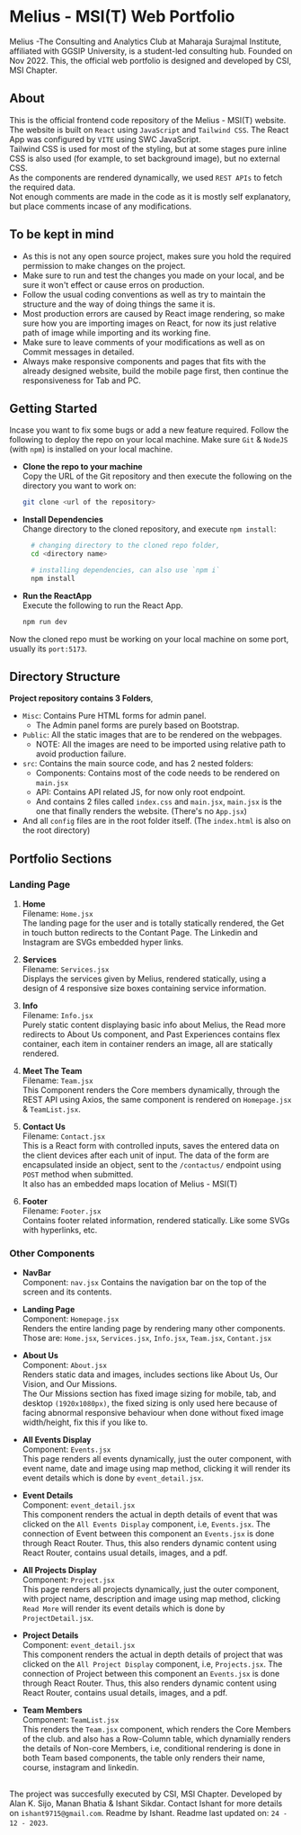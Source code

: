# Melius - MSI(T)  Web Portfolio
Melius -The Consulting and Analytics Club at Maharaja Surajmal Institute, affiliated with GGSIP University, is a student-led consulting hub. Founded on Nov 2022.
This, the official web portfolio is designed and developed by CSI, MSI Chapter. 

## About
This is the official frontend code repository of the Melius - MSI(T) website.  
The website is built on `React` using `JavaScript` and `Tailwind CSS`. 
The React App was configured by `VITE` using SWC JavaScript.  
Tailwind CSS is used for most of the styling, but at some stages pure inline CSS is also used (for example, to set background image), but no external CSS.    
As the components are rendered dynamically, we used `REST APIs` to fetch the required data.  
Not enough comments are made in the code as it is mostly self explanatory, but place comments incase of any modifications.

## To be kept in mind
* As this is not any open source project, makes sure you hold the required permission to make changes on the project.  
* Make sure to run and test the changes you made on your local, and be sure it won't effect or cause erros on production.
* Follow the usual coding conventions as well as try to maintain the structure and the way of doing things the same it is.
* Most production errors are caused by React image rendering, so make sure how you are importing images on React, for now its just relative path of image while importing and its working fine.
* Make sure to leave comments of your modifications as well as on Commit messages in detailed.
* Always make responsive components and pages that fits with the already designed website, build the mobile page first, then continue the responsiveness for Tab and PC.


## Getting Started
Incase you want to fix some bugs or add a new feature required. Follow the following to deploy the repo on your local machine.
Make sure `Git` & `NodeJS` (with `npm`) is installed on your local machine.

* **Clone the repo to your machine**  
  Copy the URL of the Git repository and then execute the following on the directory you want to work on:

    ```sh
    git clone <url of the repository>
    ```

* **Install Dependencies**  
  Change directory to the cloned repository, and execute `npm install`:

  ```sh
    # changing directory to the cloned repo folder,
    cd <directory name>

    # installing dependencies, can also use `npm i`
    npm install
  ```

* **Run the ReactApp**  
  Execute the following to run the React App.  

    ```sh
    npm run dev
    ```

Now the cloned repo must be working on your local machine on some port, usually its `port:5173`.

  
## Directory Structure
**Project repository contains 3 Folders**,   
* `Misc`: Contains Pure HTML forms for admin panel.  
    * The Admin panel forms are purely based on Bootstrap.
* `Public`: All the static images that are to be rendered on the webpages.
    * NOTE: All the images are need to be imported using relative path to avoid production failure.  
* `src`: Contains the main source code, and has 2 nested folders:
    * Components: Contains most of the code needs to be rendered on `main.jsx`   
    * API: Contains API related JS, for now only root endpoint.
    * And contains 2 files called `index.css` and `main.jsx`, `main.jsx` is the one that finally renders the website. (There's no `App.jsx`)
* And all `config` files are in the root folder itself. (The `index.html` is also on the root directory)

## Portfolio Sections

### Landing Page
1) **Home**  
Filename: `Home.jsx`  
The landing page for the user and is totally statically rendered, the Get in touch button redirects to the Contant Page. The Linkedin and Instagram are SVGs embedded hyper links.

2) **Services**  
Filename: `Services.jsx`    
Displays the services given by Melius, rendered statically, using a design of 4 responsive size boxes containing service information.

3) **Info**  
Filename: `Info.jsx`  
Purely static content displaying basic info about Melius, the Read more redirects to About Us component, and Past Experiences contains flex container, each item in container renders an image, all are statically rendered.

4) **Meet The Team**  
  Filename: `Team.jsx`  
  This Component renders the Core members dynamically, through the REST API using Axios, the same component is rendered on `Homepage.jsx` & `TeamList.jsx`.

5) **Contact Us**  
  Filename: `Contact.jsx`  
  This is a React form with controlled inputs, saves the entered data on the client devices after each unit of input.
  The data of the form are encapsulated inside an object, sent to the `/contactus/` endpoint using `POST` method when submitted.  
  It also has an embedded maps location of Melius - MSI(T)

6) **Footer**  
  Filename: `Footer.jsx`  
  Contains footer related information, rendered statically. Like some SVGs with hyperlinks, etc.

### Other Components

* **NavBar**  
  Component: `nav.jsx`
  Contains the navigation bar on the top of the screen and its contents.

* **Landing Page**  
  Component: `Homepage.jsx`  
  Renders the entire landing page by rendering many other components.  
  Those are: `Home.jsx`, `Services.jsx`, `Info.jsx`, `Team.jsx`, `Contant.jsx`  

* **About Us**  
  Component: `About.jsx`  
  Renders static data and images, includes sections like About Us, Our Vision, and Our Missions.  
  The Our Missions section has fixed image sizing for mobile, tab, and desktop `(1920x1080px)`, the fixed sizing is only used here because of facing abnormal responsive behaviour when done without fixed image width/height, fix this if you like to.

* **All Events Display**  
  Component: `Events.jsx`  
  This page renders all events dynamically, just the outer component, with event name, date and image using map method, clicking it will render its event details which is done by `event_detail.jsx`.

* **Event Details**  
  Component: `event_detail.jsx`  
  This component renders the actual in depth details of event that was clicked on the `All Events Display` component, i.e, `Events.jsx`.
  The connection of Event between this component an `Events.jsx` is done through React Router.
  Thus, this also renders dynamic content using React Router, contains usual details, images, and a pdf.

* **All Projects Display**  
  Component: `Project.jsx`  
  This page renders all projects dynamically, just the outer component, with project name, description and image using map method, clicking `Read More` will render its event details which is done by `ProjectDetail.jsx`.

* **Project Details**  
  Component: `event_detail.jsx`  
  This component renders the actual in depth details of project that was clicked on the `All Project Display` component, i.e, `Projects.jsx`.
  The connection of Project between this component an `Events.jsx` is done through React Router.
  Thus, this also renders dynamic content using React Router, contains usual details, images, and a pdf.

* **Team Members**  
  Component: `TeamList.jsx`  
  This renders the `Team.jsx` component, which renders the Core Members of the club.
  and also has a Row-Column table, which dynamially renders the details of Non-core Members, i.e, conditional rendering is done in both Team based components, the table only renders their name, course, instagram and linkedin.  

##

The project was succesfully executed by CSI, MSI Chapter. Developed by Alan K. Sijo, Manan Bhatia & Ishant Sikdar.
Contact Ishant for more details on `ishant9715@gmail.com`. Readme by Ishant.
Readme last updated on: `24 - 12 - 2023`.
